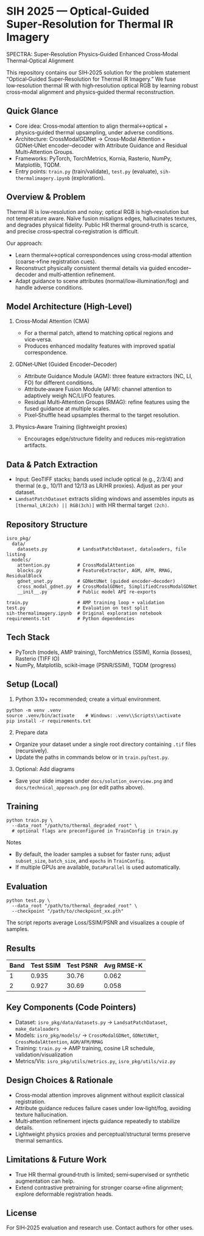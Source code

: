 # SIH 2025 — Optical‑Guided Super‑Resolution for Thermal IR Imagery

SPECTRA: Super‑Resolution Physics‑Guided Enhanced Cross‑Modal Thermal‑Optical Alignment

This repository contains our SIH‑2025 solution for the problem statement “Optical‑Guided Super‑Resolution for Thermal IR Imagery.” We fuse low‑resolution thermal IR with high‑resolution optical RGB by learning robust cross‑modal alignment and physics‑guided thermal reconstruction.

## Quick Glance

- Core idea: Cross‑modal attention to align thermal↔optical + physics‑guided thermal upsampling, under adverse conditions.
- Architecture: CrossModalGDNet → Cross‑Modal Attention + GDNet‑UNet encoder–decoder with Attribute Guidance and Residual Multi‑Attention Groups.
- Frameworks: PyTorch, TorchMetrics, Kornia, Rasterio, NumPy, Matplotlib, TQDM.
- Entry points: `train.py` (train/validate), `test.py` (evaluate), `sih-thermalimagery.ipynb` (exploration).

## Overview & Problem

Thermal IR is low‑resolution and noisy; optical RGB is high‑resolution but not temperature aware. Naïve fusion misaligns edges, hallucinates textures, and degrades physical fidelity. Public HR thermal ground‑truth is scarce, and precise cross‑spectral co‑registration is difficult.

Our approach:

- Learn thermal↔optical correspondences using cross‑modal attention (coarse→fine registration cues).
- Reconstruct physically consistent thermal details via guided encoder–decoder and multi‑attention refinement.
- Adapt guidance to scene attributes (normal/low‑illumination/fog) and handle adverse conditions.

## Model Architecture (High‑Level)

1. Cross‑Modal Attention (CMA)

   - For a thermal patch, attend to matching optical regions and vice‑versa.
   - Produces enhanced modality features with improved spatial correspondence.

2. GDNet‑UNet (Guided Encoder–Decoder)

   - Attribute Guidance Module (AGM): three feature extractors (NC, LI, FO) for different conditions.
   - Attribute‑aware Fusion Module (AFM): channel attention to adaptively weigh NC/LI/FO features.
   - Residual Multi‑Attention Groups (RMAG): refine features using the fused guidance at multiple scales.
   - Pixel‑Shuffle head upsamples thermal to the target resolution.

3. Physics‑Aware Training (lightweight proxies)
   - Encourages edge/structure fidelity and reduces mis‑registration artifacts.

## Data & Patch Extraction

- Input: GeoTIFF stacks; bands used include optical (e.g., 2/3/4) and thermal (e.g., 10/11 and 12/13 as LR/HR proxies). Adjust as per your dataset.
- `LandsatPatchDataset` extracts sliding windows and assembles inputs as `[thermal_LR(2ch) || RGB(3ch)]` with HR thermal target `(2ch)`.

## Repository Structure

```
isro_pkg/
  data/
    datasets.py           # LandsatPatchDataset, dataloaders, file listing
  models/
    attention.py          # CrossModalAttention
    blocks.py             # FeatureExtractor, AGM, AFM, RMAG, ResidualBlock
    gdnet_unet.py         # GDNetUNet (guided encoder–decoder)
    cross_modal_gdnet.py  # CrossModalGDNet, SimplifiedCrossModalGDNet
    __init__.py           # Public model API re‑exports

train.py                  # AMP training loop + validation
test.py                   # Evaluation on test split
sih-thermalimagery.ipynb  # Original exploration notebook
requirements.txt          # Python dependencies
```

## Tech Stack

- PyTorch (models, AMP training), TorchMetrics (SSIM), Kornia (losses), Rasterio (TIFF IO)
- NumPy, Matplotlib, scikit‑image (PSNR/SSIM), TQDM (progress)

## Setup (Local)

1. Python 3.10+ recommended; create a virtual environment.

```
python -m venv .venv
source .venv/bin/activate    # Windows: .venv\\Scripts\\activate
pip install -r requirements.txt
```

2. Prepare data

- Organize your dataset under a single root directory containing `.tif` files (recursively).
- Update the paths in commands below or in `train.py`/`test.py`.

3. Optional: Add diagrams

- Save your slide images under `docs/solution_overview.png` and `docs/technical_approach.png` (or edit paths above).

## Training

```
python train.py \
  --data_root "/path/to/thermal_degraded_root" \
  # optional flags are preconfigured in TrainConfig in train.py
```

Notes

- By default, the loader samples a subset for faster runs; adjust `subset_size`, `batch_size`, and `epochs` in `TrainConfig`.
- If multiple GPUs are available, `DataParallel` is used automatically.

## Evaluation

```
python test.py \
  --data_root "/path/to/thermal_degraded_root" \
  --checkpoint "/path/to/checkpoint_xx.pth"
```

The script reports average Loss/SSIM/PSNR and visualizes a couple of samples.

## Results

| Band | Test SSIM | Test PSNR      | Avg RMSE-K |
| ---- | --------- | -------------- | ---------- |
| 1    | 0.935     | 30.76          | 0.062      |
| 2    | 0.927     | 30.69          | 0.058      |

## Key Components (Code Pointers)

- Dataset: `isro_pkg/data/datasets.py` → `LandsatPatchDataset`, `make_dataloaders`
- Models: `isro_pkg/models/` → `CrossModalGDNet`, `GDNetUNet`, `CrossModalAttention`, `AGM/AFM/RMAG`
- Training: `train.py` → AMP training, cosine LR schedule, validation/visualization
- Metrics/Vis: `isro_pkg/utils/metrics.py`, `isro_pkg/utils/viz.py`

## Design Choices & Rationale

- Cross‑modal attention improves alignment without explicit classical registration.
- Attribute guidance reduces failure cases under low‑light/fog, avoiding texture hallucination.
- Multi‑attention refinement injects guidance repeatedly to stabilize details.
- Lightweight physics proxies and perceptual/structural terms preserve thermal semantics.

## Limitations & Future Work

- True HR thermal ground‑truth is limited; semi‑supervised or synthetic augmentation can help.
- Extend contrastive pretraining for stronger coarse→fine alignment; explore deformable registration heads.

## License

For SIH‑2025 evaluation and research use. Contact authors for other uses.
